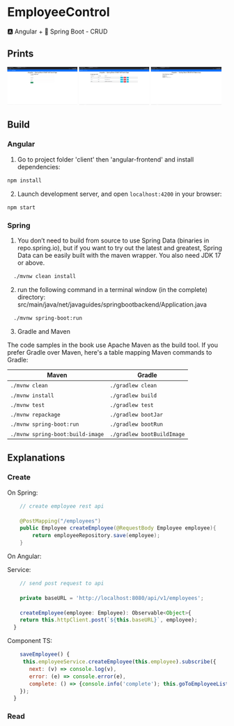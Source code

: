 # EmployeeControl
 🅰 Angular + 🍃 Spring Boot  - CRUD

## Prints
<img src="https://github.com/petscaramussi/images/blob/main/CRUP-APP/1.PNG" width="32%"> <img src="https://github.com/petscaramussi/images/blob/main/CRUP-APP/2.PNG" width="32%"> <img src="https://github.com/petscaramussi/images/blob/main/CRUP-APP/3.PNG" width="32%">


## Build

### Angular

1. Go to project folder 'client' then 'angular-frontend' and install dependencies:
 ```bash
 npm install
 ```
 
2. Launch development server, and open `localhost:4200` in your browser:
 ```bash
 npm start
 ```
 
 ### Spring
 
 1. You don’t need to build from source to use Spring Data (binaries in repo.spring.io), but if you want to try out the latest and greatest, Spring Data can be easily built with the maven wrapper. You also need JDK 17 or above.
  ```bash
    ./mvnw clean install
 ```
 
 2. run the following command in a terminal window (in the complete) directory: src/main/java/net/javaguides/springbootbackend/Application.java
 ```bash
   ./mvnw spring-boot:run
 ```
 
 3. Gradle and Maven

The code samples in the book use Apache Maven as the build tool. If you prefer Gradle over Maven, here's a table mapping Maven commands to Gradle:

| Maven                            | Gradle                     |
| -------------------------------- | -------------------------- |
| `./mvnw clean`                   | `./gradlew clean`          |
| `./mvnw install`                 | `./gradlew build`          |
| `./mvnw test`                    | `./gradlew test`           |
| `./mvnw repackage`               | `./gradlew bootJar`        |
| `./mvnw spring-boot:run`         | `./gradlew bootRun`        |
| `./mvnw spring-boot:build-image` | `./gradlew bootBuildImage` |

 
 ## Explanations
 
 ### Create
 
On Spring:

```java
    // create employee rest api
    
    @PostMapping("/employees")
    public Employee createEmployee(@RequestBody Employee employee){
        return employeeRepository.save(employee);
    }
```

On Angular:

Service:
```javascript
    // send post request to api
    
    private baseURL = 'http://localhost:8080/api/v1/employees';
    
    createEmployee(employee: Employee): Observable<Object>{
    return this.httpClient.post(`${this.baseURL}`, employee);
  }
```

Component TS:

```javascript
    saveEmployee() {
     this.employeeService.createEmployee(this.employee).subscribe({
       next: (v) => console.log(v),
       error: (e) => console.error(e),
       complete: () => {console.info('complete'); this.goToEmployeeList()}
    });
  }
```

### Read


 
 
 
 
